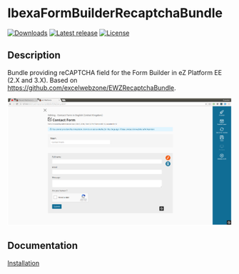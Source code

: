 # IbexaFormBuilderRecaptchaBundle

[![Downloads](https://img.shields.io/packagist/dt/wendall/ibexa-form-builder-recaptcha-field.svg?style=flat-square)](https://packagist.org/packages/wendall/ibexa-form-builder-recaptcha-field)
[![Latest release](https://img.shields.io/github/release/wendall/ibexa-form-builder-recaptcha-field.svg?style=flat-square)](https://github.com/wendall/ibexa-form-builder-recaptcha-field/releases)
[![License](https://img.shields.io/packagist/l/wendall/ibexa-form-builder-recaptcha-field.svg?style=flat-square)](LICENSE)

## Description

Bundle providing reCAPTCHA field for the Form Builder in eZ Platform EE (2.X and 3.X). Based on https://github.com/excelwebzone/EWZRecaptchaBundle.

![Screenshot](docs/SCREENSHOT.png)

## Documentation

[Installation](docs/INSTALL.md)
